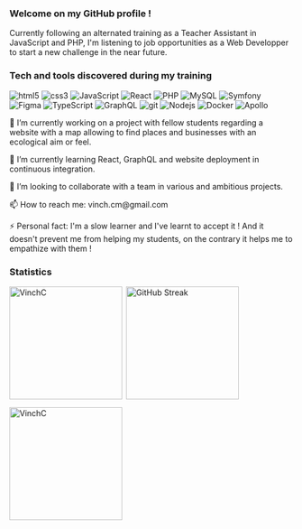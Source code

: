 ### Welcome on my GitHub profile !

<p>Currently following an alternated training as a Teacher Assistant in JavaScript and PHP, I'm listening to job opportunities as a Web Developper to start a new challenge in the near future.</p>

### Tech and tools discovered during my training

<p>
  <img alt="html5" src="https://img.shields.io/badge/-HTML5-E34F26?style=flat-square&logo=html5&logoColor=white" />
  <img alt="css3" src="https://img.shields.io/badge/-CSS3-264de4?style=flat-square&logo=css3&logoColor=white" />
  <img alt="JavaScript" src="https://img.shields.io/badge/-JavaScript-F0DB4F?style=flat-square&logo=JavaScript&logoColor=white" />
  <img alt="React" src="https://img.shields.io/badge/-React-45b8d8?style=flat-square&logo=react&logoColor=white" />
  <img alt="PHP" src="https://img.shields.io/badge/-PHP-777BB3?style=flat-square&logo=PHP&logoColor=white" />
  <img alt="MySQL" src="https://img.shields.io/badge/-MySQL-F29111?style=flat-square&logo=MySQL&logoColor=white" />
  <img alt="Symfony" src="https://img.shields.io/badge/-Symfony-000000?style=flat-square&logo=Symfony&logoColor=white" />
  <img alt="Figma" src="https://img.shields.io/badge/-Figma-a259ff?style=flat-square&logo=Figma&logoColor=white" />
  <img alt="TypeScript" src="https://img.shields.io/badge/-TypeScript-007ACC?style=flat-square&logo=typescript&logoColor=white" />
  <img alt="GraphQL" src="https://img.shields.io/badge/-GraphQL-E535AB?style=flat-square&logo=graphql&logoColor=white" />
  <img alt="git" src="https://img.shields.io/badge/-Git-F14E32?style=flat-square&logo=git&logoColor=white" />
  <img alt="Nodejs" src="https://img.shields.io/badge/-Nodejs-44883e?style=flat-square&logo=Node.js&logoColor=white" />
  <img alt="Docker" src="https://img.shields.io/badge/-Docker-0db7ed?style=flat-square&logo=docker&logoColor=white" />
  <img alt="Apollo" src="https://img.shields.io/badge/-Apollo%20GraphQL-311C87?style=flat-square&logo=apollo-graphql&logoColor=white" />
</p>

<p>🔭 I’m currently working on a project with fellow students regarding a website with a map allowing to find places and businesses with an ecological aim or feel.</p>

<p>🌱 I’m currently learning React, GraphQL and website deployment in continuous integration.</p>

<p>👯 I’m looking to collaborate with a team in various and ambitious projects. </p>

<p>📫 How to reach me: vinch.cm@gmail.com</p>

<p>⚡ Personal fact: I'm a slow learner and I've learnt to accept it ! And it doesn't prevent me from helping my students, on the contrary it helps me to empathize with them !</p>

### Statistics

<p><img align="left" height="200" src="https://github-readme-stats.vercel.app/api/top-langs?username=VinchC&show_icons=true&locale=en&layout=compact&card_width=300" alt="VinchC" /></p>

<p>&nbsp;<a href="https://git.io/streak-stats"><img align="center" height="200" src="https://github-readme-streak-stats.herokuapp.com?user=VinchC&hide_border=true&mode=weekly&card_width=300" alt="GitHub Streak" /></a></p>

<p><img height="200" src="https://github-readme-stats.vercel.app/api?username=VinchC&show_icons=true&locale=en&card_width=300" alt="VinchC" /></p>
